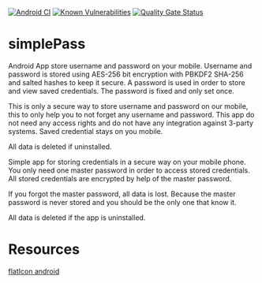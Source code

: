 [![Android CI](https://github.com/gunnarro/simplepass/actions/workflows/android.yml/badge.svg)](https://github.com/gunnarro/simplepass/actions/workflows/android.yml)
[![Known Vulnerabilities](https://snyk.io/test/github/gunnarro/simplepass/badge.svg)](https://snyk.io/test/github/gunnarro/simplepass)
[![Quality Gate Status](https://sonarcloud.io/api/project_badges/measure?project=gunnarro_simplepass&metric=alert_status)](https://sonarcloud.io/summary/new_code?id=gunnarro_simplepass)

# simplePass
Android App store username and password on your mobile.
Username and password is stored using AES-256 bit encryption with PBKDF2 SHA-256 and salted hashes to keep it secure.
A password is used in order to store and view saved credentials. The password is fixed and only set once.

This is only a secure way to store username and password on our mobile, this to only help you to not forget any username and password.
This app do not need any access rights and do not have any integration against 3-party systems. Saved credential stays on you mobile.

All data is deleted if uninstalled.


Simple app for storing credentials in a secure way on your mobile phone. You only need one master password in order to access stored credentials. All stored credentials are encrypted by help of the master password.

If you forgot the master password, all data is lost. Because the master password  is never stored and you should be the only one that know it.

All data is deleted if the app is uninstalled. 

# Resources
[flatIcon android](https://www.flaticon.com/free-icons/android)
